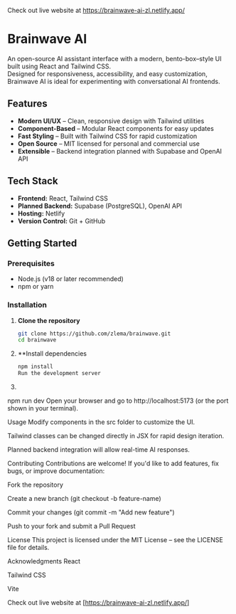 Check out live website at https://brainwave-ai-zl.netlify.app/

# Brainwave AI

An open-source AI assistant interface with a modern, bento-box–style UI built using React and Tailwind CSS.  
Designed for responsiveness, accessibility, and easy customization, Brainwave AI is ideal for experimenting with conversational AI frontends.

## Features

- **Modern UI/UX** – Clean, responsive design with Tailwind utilities
- **Component-Based** – Modular React components for easy updates
- **Fast Styling** – Built with Tailwind CSS for rapid customization
- **Open Source** – MIT licensed for personal and commercial use
- **Extensible** – Backend integration planned with Supabase and OpenAI API

## Tech Stack

- **Frontend:** React, Tailwind CSS
- **Planned Backend:** Supabase (PostgreSQL), OpenAI API
- **Hosting:** Netlify
- **Version Control:** Git + GitHub

## Getting Started

### Prerequisites
- Node.js (v18 or later recommended)
- npm or yarn

### Installation
1. **Clone the repository**
   ```bash
   git clone https://github.com/zlema/brainwave.git
   cd brainwave
2. **Install dependencies

   ```bash
   npm install
   Run the development server
3.
   ```bash

  npm run dev
  Open your browser and go to http://localhost:5173 (or the port shown in your terminal).

Usage
Modify components in the src folder to customize the UI.

Tailwind classes can be changed directly in JSX for rapid design iteration.

Planned backend integration will allow real-time AI responses.

Contributing
Contributions are welcome!
If you'd like to add features, fix bugs, or improve documentation:

Fork the repository

Create a new branch (git checkout -b feature-name)

Commit your changes (git commit -m "Add new feature")

Push to your fork and submit a Pull Request

License
This project is licensed under the MIT License – see the LICENSE file for details.

Acknowledgments
React

Tailwind CSS

Vite



Check out live website at [https://brainwave-ai-zl.netlify.app/]
